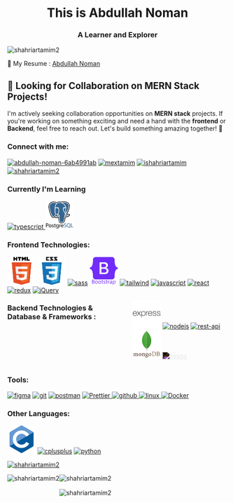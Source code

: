 <h1 align="center"> This is Abdullah Noman</h1>
<h3 align="center">A Learner and Explorer</h3>

<p align="left"> <img src="https://komarev.com/ghpvc/?username=shahriartamim2&label=Profile%20views&color=0e75b6&style=flat" alt="shahriartamim2" /> </p>

🔗 My Resume : <a href="https://drive.google.com/file/d/1_FP6NLFGpeGYwrjyT7RuoegIFdbFwfG4/view?usp=sharing">Abdullah Noman</a>

## 🌟 Looking for Collaboration on MERN Stack Projects!

I'm actively seeking collaboration opportunities on **MERN stack** projects. If you're working on something exciting and need a hand with the **frontend** or **Backend**, feel free to reach out. Let's build something amazing together! 🚀

<h3 align="left">Connect with me:</h3>
<p align="left">
<a href="https://linkedin.com/in/me-noman" target="blank"><img align="center" src="https://raw.githubusercontent.com/rahuldkjain/github-profile-readme-generator/master/src/images/icons/Social/linked-in-alt.svg" alt="abdullah-noman-6ab4991ab" height="30" width="40" /></a>
    <a href="https://twitter.com/mextamim" target="blank"><img align="center" src="https://raw.githubusercontent.com/rahuldkjain/github-profile-readme-generator/master/src/images/icons/Social/twitter.svg" alt="mextamim" height="30" width="40" /></a>
    <a href="https://discord.gg/ishahriartamim" target="blank"><img align="center" src="https://raw.githubusercontent.com/rahuldkjain/github-profile-readme-generator/master/src/images/icons/Social/discord.svg" alt="ishahriartamim" height="30" width="40" /></a>
<a href="https://fb.com/shahriartamim2" target="blank"><img align="center" src="https://raw.githubusercontent.com/rahuldkjain/github-profile-readme-generator/master/src/images/icons/Social/facebook.svg" alt="shahriartamim2" height="30" width="40" /></a>
</p>

<h3 align="left">Currently I'm Learning</h3>
<a href="https://www.typescriptlang.org/" target="_blank" rel="noreferrer">
  <img src="https://techstack-generator.vercel.app/ts-icon.svg" alt="typescript" width="65" height="65"/>
</a>

<a href="https://www.postgresql.org/" target="_blank" rel="noreferrer">
  <img src="https://raw.githubusercontent.com/devicons/devicon/master/icons/postgresql/postgresql-original-wordmark.svg" alt="postgresql" width="65" height="65"/>
</a>

<h3 align="left">Frontend Technologies:</h3>
       <a href="https://www.w3schools.com/html/" target="_blank" rel="noreferrer"><img src="https://raw.githubusercontent.com/devicons/devicon/master/icons/html5/html5-original-wordmark.svg" alt="html5" width="65" height="65"/></a>
       <a href="https://www.w3schools.com/css/" target="_blank" rel="noreferrer"><img src="https://raw.githubusercontent.com/devicons/devicon/master/icons/css3/css3-original-wordmark.svg" alt="css3" width="65" height="65"/></a>
        <a href="https://sass-lang.com" target="_blank" rel="noreferrer"><img src="https://techstack-generator.vercel.app/sass-icon.svg" alt="sass" width="65" height="65"/></a></td>
        <a href="https://getbootstrap.com" target="_blank" rel="noreferrer"><img src="https://raw.githubusercontent.com/devicons/devicon/master/icons/bootstrap/bootstrap-plain-wordmark.svg" alt="bootstrap" width="65" height="65"/></a>
              <a href="https://tailwindcss.com/" target="_blank" rel="noreferrer"><img src="https://www.vectorlogo.zone/logos/tailwindcss/tailwindcss-icon.svg" alt="tailwind" width="65" height="65"/></a>
		<a href="https://developer.mozilla.org/en-US/docs/Web/JavaScript" target="_blank" rel="noreferrer"><img src="https://techstack-generator.vercel.app/js-icon.svg" alt="javascript" width="65" height="65"/></a>
		<a href="https://reactjs.org/" target="_blank" rel="noreferrer"><img src="https://techstack-generator.vercel.app/react-icon.svg" alt="react" width="65" height="65"/></a>
               <a href="https://redux-toolkit.js.org" target="_blank" rel="noreferrer"><img src="https://techstack-generator.vercel.app/redux-icon.svg" alt="redux" width="65" height="65"/></a>
	       <a href="https://jquery.com/" target="_blank" rel="noreferrer">
  <img src="https://www.vectorlogo.zone/logos/jquery/jquery-icon.svg" alt="jQuery" width="65" height="65"/>
</a>


<div style="display: flex; gap: 20px; align-items: flex-start;">
<h3 align="left">Backend Technologies & Database & Frameworks :</h3>

<a href="https://expressjs.com" target="_blank" rel="noreferrer"><img src="https://raw.githubusercontent.com/devicons/devicon/master/icons/express/express-original-wordmark.svg" alt="express" width="65" height="65"/></a>
<a href="https://nodejs.org" target="_blank" rel="noreferrer"><img src="https://techstack-generator.vercel.app/nginx-icon.svg" alt="nodejs" width="65" height="65"/></a>
<a href="https://nodejs.org" target="_blank" rel="noreferrer"><img src="https://techstack-generator.vercel.app/restapi-icon.svg" alt="rest-api" width="65" height="65"/></a>
<a href="https://www.mongodb.com/" target="_blank" rel="noreferrer"><img src="https://raw.githubusercontent.com/devicons/devicon/master/icons/mongodb/mongodb-original-wordmark.svg" alt="mongodb" width="65" height="65"/></a>
<a href="https://nextjs.org" target="_blank" rel="noreferrer">
    <img src="https://www.vectorlogo.zone/logos/nextjs/nextjs-icon.svg" alt="nextjs" width="65" height="65" style="filter: invert(100%);"/>
</a>

  </div>

<h3 align="left">Tools:</h3>


<a href="https://www.figma.com/" target="_blank" rel="noreferrer"><img src="https://www.vectorlogo.zone/logos/figma/figma-icon.svg" alt="figma" width="65" height="65"/></a>
<a href="https://git-scm.com/" target="_blank" rel="noreferrer"><img src="https://www.vectorlogo.zone/logos/git-scm/git-scm-icon.svg" alt="git" width="65" height="65"/></a>
<a href="https://postman.com" target="_blank" rel="noreferrer"><img src="https://www.vectorlogo.zone/logos/getpostman/getpostman-icon.svg" alt="postman" width="65" height="65"/></a>
<a href="https://prettier.io/" target="_blank" rel="noreferrer">
  <img src="https://techstack-generator.vercel.app/prettier-icon.svg" alt="Prettier" width="70" height="70"/>
</a>
<a href="https://github.com" target="_blank" rel="noreferrer">
    <img src="https://www.vectorlogo.zone/logos/github/github-icon.svg" alt="github" width="65" height="65"/>
</a>
<a href="https://www.linux.org" target="_blank" rel="noreferrer">
    <img src="https://www.vectorlogo.zone/logos/linux/linux-icon.svg" alt="linux" width="65" height="65"/>
</a>
<a href="https://docker.com" target="_blank" rel="noreferrer">
  <img src="https://techstack-generator.vercel.app/docker-icon.svg" alt="Docker" width="70" height="70"/>
</a>




<h3 align="left">Other Languages:</h3>


<a href="https://www.cprogramming.com/" target="_blank" rel="noreferrer"><img src="https://raw.githubusercontent.com/devicons/devicon/master/icons/c/c-original.svg" alt="c" width="65" height="65"/></a>
  <a href="https://www.w3schools.com/cpp/" target="_blank" rel="noreferrer"><img src="https://techstack-generator.vercel.app/cpp-icon.svg" alt="cplusplus" width="65" height="65"/></a>
  <a href="https://www.python.org" target="_blank" rel="noreferrer"><img src="https://techstack-generator.vercel.app/python-icon.svg" alt="python" width="65" height="65"/></a>
<p align="left"> <a href="https://github.com/ryo-ma/github-profile-trophy"><img src="https://github-profile-trophy.vercel.app/?username=shahriartamim2&theme=onedark" alt="shahriartamim2" /></a> </p>


<div  style="">
<p style="">
  <img 
    align="left" 
    src="https://github-readme-stats.vercel.app/api/top-langs?username=shahriartamim2&show_icons=true&locale=en&layout=compact&theme=radical" 
    alt="shahriartamim2"
	  style="height:180px;"
  />
<img  src="https://github-readme-stats.vercel.app/api?username=shahriartamim2&show_icons=true&locale=en&theme=radical" alt="shahriartamim2" />
</p>
<p><img align="center" style="height:180px;" src="https://github-readme-streak-stats.herokuapp.com/?user=shahriartamim2&theme=radical" alt="shahriartamim2" /></p>
</div>

